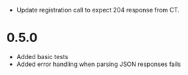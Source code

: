- Update registration call to expect 204 response from CT.

# 0.5.0
- Added basic tests
- Added error handling when parsing JSON responses fails